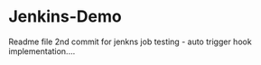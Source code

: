# Jenkins-Demo

Readme file
2nd commit for jenkns job testing - auto trigger hook implementation....
